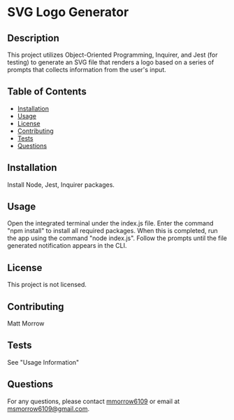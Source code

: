 
# SVG Logo Generator

## Description
This project utilizes Object-Oriented Programming, Inquirer, and Jest (for testing) to generate an SVG file that renders a logo based on a series of prompts that collects information from the user's input.

## Table of Contents
- [Installation](#installation)
- [Usage](#usage)
- [License](#license)
- [Contributing](#contributing)
- [Tests](#tests)
- [Questions](#questions)

## Installation
Install Node, Jest, Inquirer packages.

## Usage
Open the integrated terminal under the index.js file.  Enter the command "npm install" to install all required packages. When this is completed, run the app using the command "node index.js".  Follow the prompts until the file generated notification appears in the CLI.

## License
This project is not licensed.

## Contributing
Matt Morrow

## Tests
See "Usage Information"

## Questions
For any questions, please contact [mmorrow6109](https://github.com/mmorrow6109) or email at msmorrow6109@gmail.com.

